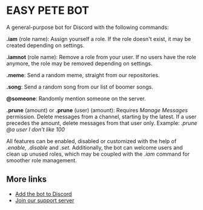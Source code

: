 EASY PETE BOT
=============

A general-purpose bot for Discord with the following commands:

**.iam** (role name): Assign yourself a role. If the role doesn't exist, it may be created depending on settings.

**.iamnot** (role name): Remove a role from your user. If no users have the role anymore, the role may be removed depending on settings.

**.meme**: Send a random meme, straight from our repositories.

**.song**: Send a random song from our list of boomer songs.

**@someone**: Randomly mention someone on the server.

**.prune** (amount) or **.prune** (user) (amount): Requires _Manage Messages_ permission. Delete messages from a channel, starting by the latest. If a user precedes the amount, delete messages from that user only.
Example: _.prune @a user I don't like 100_

All features can be enabled, disabled or customized with the help of _.enable,_ _.disable_ and _.set._ Additionally, the bot can welcome users and clean up unused roles, which may be coupled with the _.iam_ command for smoother role management.

## More links

- [Add the bot to Discord](https://discord.com/oauth2/authorize?client_id=700307494580256768&permissions=268561408&scope=bot)
- [Join our support server](https://discord.gg/VkvRqrv)
